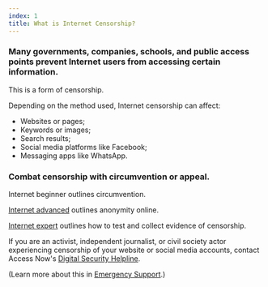```yaml
---
index: 1
title: What is Internet Censorship?
---
```

### Many governments, companies, schools, and public access points prevent Internet users from accessing certain information.

This is a form of censorship.

Depending on the method used, Internet censorship can affect: 

*	Websites or pages;
*	Keywords or images; 
*	Search results;
*	Social media platforms like Facebook;
*	Messaging apps like WhatsApp. 

### Combat censorship with circumvention or appeal. 

Internet beginner outlines circumvention. 

[Internet advanced](umbrella://communications/the-internet/advanced) outlines anonymity online. 

[Internet expert](umbrella://communications/the-internet/expert) outlines how to test and collect evidence of censorship. 

If you are an activist, independent journalist, or civil society actor experiencing censorship of your website or social media accounts, contact Access Now's [Digital Security Helpline](https://www.accessnow.org/help/#contact-us).

(Learn more about this in [Emergency Support](umbrella://emergency-support).)